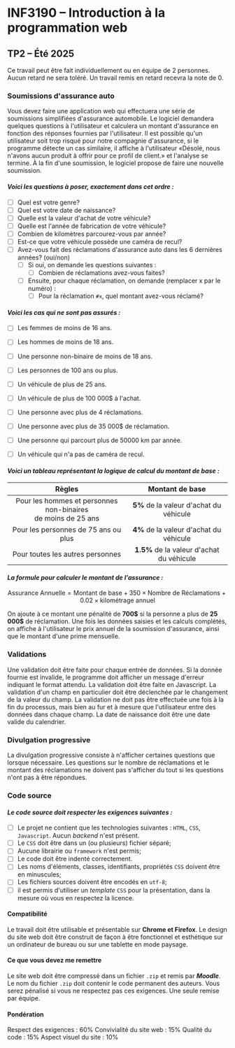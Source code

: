 # INF3190 – Introduction à la programmation web
## TP2 – Été 2025

Ce travail peut être fait individuellement ou en équipe de 2 personnes. Aucun retard ne sera toléré.
Un travail remis en retard recevra la note de 0.

### Soumissions d'assurance auto
Vous devez faire une application web qui effectuera une série de soumissions simplifiées d'assurance automobile. Le logiciel demandera quelques questions à l'utilisateur et calculera un montant d'assurance en fonction des réponses fournies par l'utilisateur. Il est possible qu'un utilisateur soit trop risqué pour notre compagnie d'assurance, si le programme détecte un cas similaire, il affiche à l'utilisateur «Désolé, nous n'avons aucun produit à offrir pour ce profil de client.» et l'analyse se termine. À la fin d'une soumission, le logiciel propose de faire une nouvelle soumission.

#### _Voici les questions à poser, exactement dans cet ordre :_

- [ ] Quel est votre genre?
- [ ] Quel est votre date de naissance?
- [ ] Quelle est la valeur d'achat de votre véhicule?
- [ ] Quelle est l'année de fabrication de votre véhicule?
- [ ] Combien de kilomètres parcourez-vous par année?
- [ ] Est-ce que votre véhicule possède une caméra de recul?
- [ ] Avez-vous fait des réclamations d'assurance auto dans les 6 dernières années? (oui/non)
   - [ ] Si oui, on demande les questions suivantes :
      - [ ] Combien de réclamations avez-vous faites?
   - [ ] Ensuite, pour chaque réclamation, on demande (remplacer x par le numéro) :
      - [ ] Pour la réclamation `#x`, quel montant avez-vous réclamé?

#### _Voici les cas qui ne sont pas assurés :_
- [ ]  Les femmes de moins de 16 ans.
- [ ] Les hommes de moins de 18 ans.
- [ ]  Une personne non-binaire de moins de 18 ans.
- [ ]  Les personnes de 100 ans ou plus.
- [ ]  Un véhicule de plus de 25 ans.
- [ ]  Un véhicule de plus de 100 000$ à l'achat.
- [ ]  Une personne avec plus de 4 réclamations.
- [ ]  Une personne avec plus de 35 000$ de réclamation.
- [ ]  Une personne qui parcourt plus de 50000 km par année.
- [ ]  Un véhicule qui n'a pas de caméra de recul.


#### _Voici un tableau représentant la logique de calcul du montant de base :_

| Règles | Montant de base|
|:------:|:--------------:|
|Pour les hommes et personnes non-binaires <br> de moins de 25 ans|**5%** de la valeur d'achat du véhicule|
| Pour les personnes de 75 ans ou plus | **4%** de la valeur d'achat du véhicule |
| Pour toutes les autres personnes | **1.5%** de la valeur d'achat du véhicule |

#### _La formule pour calculer le montant de l'assurance :_

$$\text{Assurance Annuelle} = \text{Montant de base} + 350 \times \text{Nombre de Réclamations} + 0.02 \times \text{kilométrage annuel}$$

On ajoute à ce montant une pénalité de **700\$** si la personne a plus de **25 000\$** de réclamation.
Une fois les données saisies et les calculs complétés, on affiche à l'utilisateur le prix annuel de la soumission d'assurance, ainsi que le montant d'une prime mensuelle.
### Validations
Une validation doit être faite pour chaque entrée de données. Si la donnée fournie est invalide, le programme doit afficher un message d'erreur indiquant le format attendu. La validation doit être faite en Javascript. La validation d'un champ en particulier doit être déclenchée par le changement de la valeur du champ.
La validation ne doit pas être effectuée une fois à la fin du processus, mais bien au fur et à mesure que l'utilisateur entre des données dans chaque champ.
La date de naissance doit être une date valide du calendrier.
### Divulgation progressive
La divulgation progressive consiste à n'afficher certaines questions que lorsque nécessaire. Les questions sur le nombre de réclamations et le montant des réclamations ne doivent pas s'afficher du tout si les questions n'ont pas à être répondues.
### Code source
#### _Le code source doit respecter les exigences suivantes :_
- [ ] Le projet ne contient que les technologies suivantes : `HTML`, `CSS`, `Javascript`. Aucun *backend* n'est présent.
- [ ]  Le `CSS` doit être dans un (ou plusieurs) fichier séparé;
- [ ]  Aucune librairie ou `framework` n'est permis;
- [ ]  Le code doit être indenté correctement.
- [ ] Les noms d'éléments, classes, identifiants, propriétés `CSS` doivent être en minuscules;
- [ ] Les fichiers sources doivent être encodés en `utf-8`;
- [ ]  il est permis d'utiliser un *template* `CSS` pour la présentation, dans la mesure où vous en respectez la licence.
#### Compatibilité
Le travail doit être utilisable et présentable sur **Chrome et Firefox**. Le design du site web doit être construit de façon à être fonctionnel et esthétique sur un ordinateur de bureau ou sur une tablette en mode paysage.
#### Ce que vous devez me remettre
Le site web doit être compressé dans un fichier `.zip` et remis par ***Moodle***. Le nom du fichier `.zip` doit contenir le code permanent des auteurs.
Vous serez pénalisé si vous ne respectez pas ces exigences.
Une seule remise par équipe.
#### Pondération
Respect des exigences : 60%
Convivialité du site web : 15%
Qualité du code : 15%
Aspect visuel du site : 10%